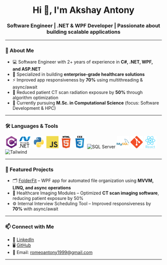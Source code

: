 <h1 align="center">Hi 👋, I'm Akshay Antony</h1>
<h3 align="center">Software Engineer | .NET & WPF Developer | Passionate about building scalable applications</h3>

---

### 🚀 About Me  
- 💻 Software Engineer with 2+ years of experience in **C#, .NET, WPF, and ASP.NET**  
- 🏥 Specialized in building **enterprise-grade healthcare solutions**  
- ⚡ Improved app responsiveness by **70%** using multithreading & async/await  
- 🔬 Reduced patient CT scan radiation exposure by **50%** through algorithm optimization  
- 🎯 Currently pursuing **M.Sc. in Computational Science** (focus: Software Development & HPC)  

---

### 🛠️ Languages & Tools  
<p align="left">
  <img src="https://raw.githubusercontent.com/devicons/devicon/master/icons/csharp/csharp-original.svg" alt="C#" width="40" height="40"/>
  <img src="https://raw.githubusercontent.com/devicons/devicon/master/icons/dot-net/dot-net-original-wordmark.svg" alt=".NET" width="40" height="40"/>
  <img src="https://raw.githubusercontent.com/devicons/devicon/master/icons/python/python-original.svg" alt="Python" width="40" height="40"/>
  <img src="https://raw.githubusercontent.com/devicons/devicon/master/icons/javascript/javascript-original.svg" alt="JavaScript" width="40" height="40"/>
  <img src="https://raw.githubusercontent.com/devicons/devicon/master/icons/html5/html5-original-wordmark.svg" alt="HTML5" width="40" height="40"/>
  <img src="https://raw.githubusercontent.com/devicons/devicon/master/icons/css3/css3-original-wordmark.svg" alt="CSS3" width="40" height="40"/>
  <img src="https://www.svgrepo.com/show/303229/microsoft-sql-server-logo.svg" alt="SQL Server" width="40" height="40"/>
  <img src="https://raw.githubusercontent.com/devicons/devicon/master/icons/mysql/mysql-original-wordmark.svg" alt="MySQL" width="40" height="40"/>
  <img src="https://raw.githubusercontent.com/devicons/devicon/master/icons/git/git-original.svg" alt="Git" width="40" height="40"/>
  <img src="https://raw.githubusercontent.com/devicons/devicon/master/icons/react/react-original-wordmark.svg" alt="React" width="40" height="40"/>
  <img src="https://www.vectorlogo.zone/logos/tailwindcss/tailwindcss-icon.svg" alt="Tailwind" width="40" height="40"/>
</p>

---

### 📂 Featured Projects  
- 🗂️ [FolderFit](https://github.com/romeoantony/FolderFit) – WPF app for automated file organization using **MVVM, LINQ, and async operations**  
- 🔬 Healthcare Imaging Modules – Optimized **CT scan imaging software**, reducing patient exposure by 50%  
- ⚙️ Internal Interview Scheduling Tool – Improved responsiveness by **70%** with async/await  

---

### 📫 Connect with Me  
- 💼 [LinkedIn](https://linkedin.com/in/akshayantony)  
- 🖥️ [GitHub](https://github.com/romeoantony)  
- 📧 Email: romeoantony1999@gmail.com  

---
